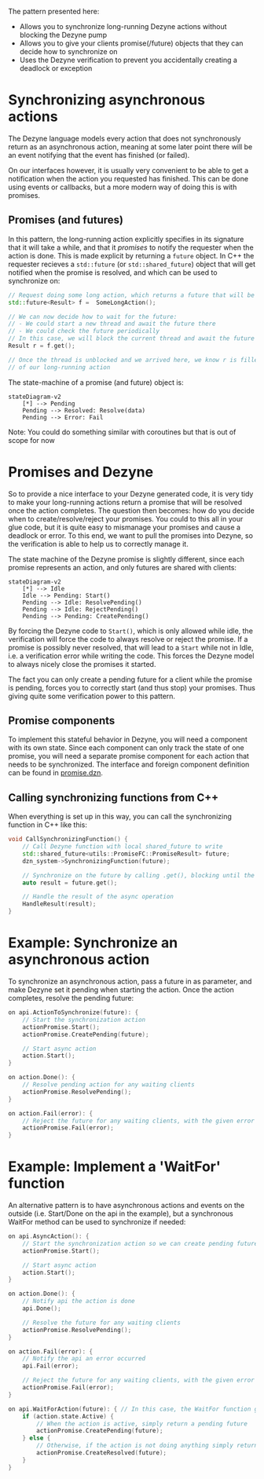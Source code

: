 The pattern presented here:
* Allows you to synchronize long-running Dezyne actions without blocking the Dezyne pump
* Allows you to give your clients promise(/future) objects that they can decide how to synchronize on
* Uses the Dezyne verification to prevent you accidentally creating a deadlock or exception

# Synchronizing asynchronous actions

The Dezyne language models every action that does not synchronously return as an asynchronous action, meaning at some later point there will be an event notifying that the event has finished (or failed).

On our interfaces however, it is usually very convenient to be able to get a notification when the action you requested has finished. This can be done using events or callbacks, but a more modern way of doing this is with promises.

## Promises (and futures)

In this pattern, the long-running action explicitly specifies in its signature that it will take a while, and that it _promises_ to notify the requester when the action is done. This is made explicit by returning a `future` object. In C++ the requester recieves a `std::future` (or `std::shared_future`) object that will get notified when the promise is resolved, and which can be used to synchronize on:

```c++
// Request doing some long action, which returns a future that will be resolved when done
std::future<Result> f =  SomeLongAction();

// We can now decide how to wait for the future:
// - We could start a new thread and await the future there
// - We could check the future periodically
// In this case, we will block the current thread and await the future here:
Result r = f.get();

// Once the thread is unblocked and we arrived here, we know r is filled with the result
// of our long-running action
```

The state-machine of a promise (and future) object is:

```mermaid
stateDiagram-v2
    [*] --> Pending
    Pending --> Resolved: Resolve(data)
    Pending --> Error: Fail
```

Note: You could do something similar with coroutines but that is out of scope for now

# Promises and Dezyne

So to provide a nice interface to your Dezyne generated code, it is very tidy to make your long-running actions return a promise that will be resolved once the action completes. The question then becomes: how do you decide when to create/resolve/reject your promises. You could to this all in your glue code, but it is quite easy to mismanage your promises and cause a deadlock or error. To this end, we want to pull the promises into Dezyne, so the verification is able to help us to correctly manage it.

The state machine of the Dezyne promise is slightly different, since each promise represents an action, and only futures are shared with clients:

```mermaid
stateDiagram-v2
    [*] --> Idle
    Idle --> Pending: Start()
    Pending --> Idle: ResolvePending()
    Pending --> Idle: RejectPending()
    Pending --> Pending: CreatePending()
```

By forcing the Dezyne code to `Start()`, which is only allowed while idle, the verification will force the code to always resolve or reject the promise. If a promise is possibly never resolved, that will lead to a `Start` while not in Idle, i.e. a verification error while writing the code. This forces the Dezyne model to always nicely close the promises it started.

The fact you can only create a pending future for a client while the promise is pending, forces you to correctly start (and thus stop) your promises. Thus giving quite some verification power to this pattern.

## Promise components

To implement this stateful behavior in Dezyne, you will need a component with its own state. Since each component can only track the state of one promise, you will need a separate promise component for each action that needs to be synchronized. The interface and foreign component definition can be found in [promise.dzn](promise.dzn).

## Calling synchronizing functions from C++

When everything is set up in this way, you can call the synchronizing function in C++ like this:

```cpp
void CallSynchronizingFunction() {
    // Call Dezyne function with local shared_future to write
    std::shared_future<utils::PromiseFC::PromiseResult> future;
    dzn_system->SynchronizingFunction(future);

    // Synchronize on the future by calling .get(), blocking until the future is resolved
    auto result = future.get();

    // Handle the result of the async operation
    HandleResult(result);
}
```

# Example: Synchronize an asynchronous action

To synchronize an asynchronous action, pass a future in as parameter, and make Dezyne set it pending when starting the action. Once the action completes, resolve the pending future:

```c++
on api.ActionToSynchronize(future): {
    // Start the synchronization action
    actionPromise.Start();
    actionPromise.CreatePending(future);

    // Start async action
    action.Start();
}

on action.Done(): {
    // Resolve pending action for any waiting clients
    actionPromise.ResolvePending();
}

on action.Fail(error): {
    // Reject the future for any waiting clients, with the given error info
    actionPromise.Fail(error);
}
```

# Example: Implement a 'WaitFor' function

An alternative pattern is to have asynchronous actions and events on the outside (i.e. Start/Done on the api in the example), but a synchronous WaitFor method can be used to synchronize if needed:

```c++
on api.AsyncAction(): {
    // Start the synchronization action so we can create pending futures from it if needed
    actionPromise.Start();

    // Start async action
    action.Start();
}

on action.Done(): {
    // Notify api the action is done
    api.Done();

    // Resolve the future for any waiting clients
    actionPromise.ResolvePending();
}

on action.Fail(error): {
    // Notify the api an error occurred
    api.Fail(error);

    // Reject the future for any waiting clients, with the given error info
    actionPromise.Fail(error);
}

on api.WaitForAction(future): { // In this case, the WaitFor function gets the future
    if (action.state.Active) {
        // When the action is active, simply return a pending future
        actionPromise.CreatePending(future);
    } else {
        // Otherwise, if the action is not doing anything simply return an already-resolved future
        actionPromise.CreateResolved(future);
    }
}
```

